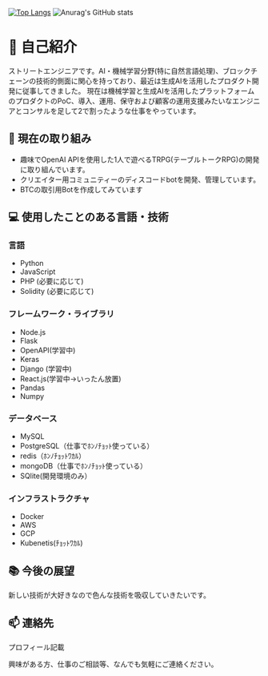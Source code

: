 <!--### Hi there 👋


**caprice1026-disc/caprice1026-disc** is a ✨ _special_ ✨ repository because its `README.md` (this file) appears on your GitHub profile.

Here are some ideas to get you started:

- 🔭 I’m currently working on ...
- 🌱 I’m currently learning ...
- 👯 I’m looking to collaborate on ...
- 🤔 I’m looking for help with ...
- 💬 Ask me about ...
- 📫 How to reach me: ...
- 😄 Pronouns: ...
- ⚡ Fun fact: ...
-->

[![Top Langs](https://github-readme-stats.vercel.app/api/top-langs/?username=caprice1026-disc
)](https://github.com/anuraghazra/github-readme-stats)
![Anurag's GitHub stats](https://github-readme-stats.vercel.app/api?username=caprice1026-disc)



# 👋 自己紹介

ストリートエンジニアです。AI・機械学習分野(特に自然言語処理)、ブロックチェーンの技術的側面に関心を持っており、最近は生成AIを活用したプロダクト開発に従事してきました。
現在は機械学習と生成AIを活用したプラットフォームのプロダクトのPoC、導入、運用、保守および顧客の運用支援みたいなエンジニアとコンサルを足して2で割ったような仕事をやっています。

## 🤖 現在の取り組み

- 趣味でOpenAI APIを使用した1人で遊べるTRPG(テーブルトークRPG)の開発に取り組んでいます。
- クリエイター用コミュニティーのディスコードbotを開発、管理しています。
- BTCの取引用Botを作成してみています

## 💻 使用したことのある言語・技術

### 言語

- Python
- JavaScript
- PHP (必要に応じて)
- Solidity (必要に応じて)

### フレームワーク・ライブラリ

- Node.js
- Flask
- OpenAPI(学習中)
- Keras
- Django (学習中)
- React.js(学習中→いったん放置)
- Pandas
- Numpy

### データベース

- MySQL
- PostgreSQL（仕事でﾎﾝﾉﾁｮｯﾄ使っている）
- redis（ﾎﾝﾉﾁｮｯﾄﾜｶﾙ）
- mongoDB（仕事でﾎﾝﾉﾁｮｯﾄ使っている）
- SQlite(開発環境のみ）

### インフラストラクチャ

- Docker
- AWS
- GCP
- Kubenetis(ﾁｮｯﾄﾜｶﾙ)

## 📚 今後の展望

新しい技術が大好きなので色んな技術を吸収していきたいです。

## 📫 連絡先

プロフィール記載

興味がある方、仕事のご相談等、なんでも気軽にご連絡ください。

